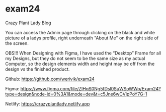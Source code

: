 # exam24
Crazy Plant Lady Blog

You can access the Admin page through clicking on the black and white picture of a ladys profile, right underneath "About Me" on the right side of the screen.

OBS!!! When Designing with Figma, I have used the “Desktop” Frame for all my Designs, but they do not seem to be the same size as my actual Computer, so the design elements width and height may be off from the design vs the finished product.

Github: https://github.com/werivik/exam24

Figma: https://www.figma.com/file/ZIHqS0Ng5fDsl0SuWSoWWp/Exam24?type=design&node-id=0%3A1&mode=dev&t=c5Jne6wCVipPoY7G-1

Netlify: https://crazyplantlady.netlify.app